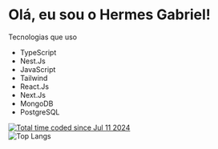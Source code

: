# Olá, eu sou o Hermes Gabriel! #
 Tecnologias que uso 
- TypeScript
- Nest.Js
- JavaScript
- Tailwind
- React.Js
- Next.Js
- MongoDB
- PostgreSQL


<div class="widget">
    <a href="https://wakatime.com/@c60a6f66-e546-40d9-a33c-d511fa2c386b"><img src="https://wakatime.com/badge/user/c60a6f66-e546-40d9-a33c-d511fa2c386b.svg" alt="Total time coded since Jul 11 2024" /></a>
</div>

<div class="widget">
    <img src="https://github-readme-stats.vercel.app/api/top-langs/?username=hermesgsc&layout=compact" alt="Top Langs">
</div>
